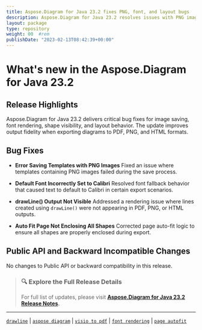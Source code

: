 ```yaml
---
title: Aspose.Diagram for Java 23.2 fixes PNG, font, and layout bugs
description: Aspose.Diagram for Java 23.2 resolves issues with PNG image saving, default fonts, drawLine visibility, and auto-fit layout accuracy.
layout: package
type: repository
weight: 00	#rem
publishDate: "2023-02-13T08:42:39+00:00"
---
```


# What's new in the Aspose.Diagram for Java 23.2

## Release Highlights

Aspose.Diagram for Java 23.2 delivers critical bug fixes for image saving, font rendering, shape visibility, and layout behavior. The update improves output fidelity when exporting diagrams to PDF, PNG, and HTML formats.

## Bug Fixes

- **Error Saving Templates with PNG Images**
  Fixed an issue where templates containing PNG images failed during the save process.

- **Default Font Incorrectly Set to Calibri**
  Resolved font fallback behavior that caused text to default to Calibri in certain export scenarios.

- **drawLine() Output Not Visible**
  Addressed a rendering issue where lines created using `drawLine()` were not appearing in PDF, PNG, or HTML outputs.

- **Auto Fit Page Not Enclosing All Shapes**
  Corrected page auto-fit logic to ensure all shapes are properly enclosed during export.

## Public API and Backward Incompatible Changes

No changes to Public API or backward compatibility in this release.

> ### 🔍 Explore the Full Release Details
>
> For full list of updates, please visit **[Aspose.Diagram for Java 23.2 Release Notes](https://releases.aspose.com/diagram/java/release-notes/2023/aspose-diagram-for-java-23-2-release-notes/).**

---

[`drawline`](https://search.aspose.com/q/drawline.html) | [`aspose diagram`](https://search.aspose.com/q/aspose-diagram.html) | [`visio to pdf`](https://search.aspose.com/q/visio-to-pdf.html) | [`font rendering`](https://search.aspose.com/q/font-rendering.html) | [`page autofit`](https://search.aspose.com/q/page-autofit.html)
